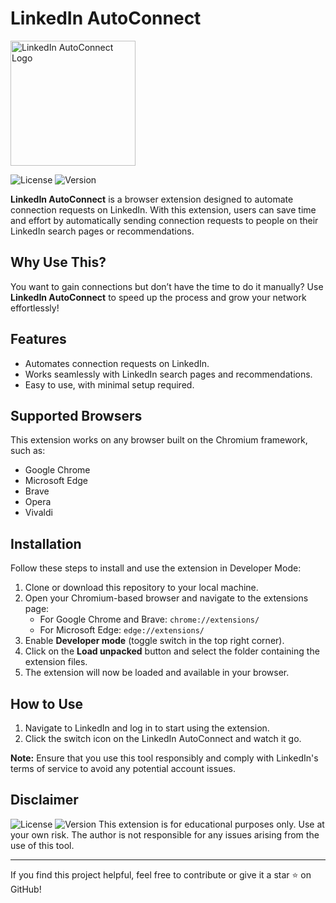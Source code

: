 # LinkedIn AutoConnect
<img src="https://i.imgur.com/ymAWSqn.png" alt="LinkedIn AutoConnect Logo" width="200">

![License](https://img.shields.io/badge/license-MIT-green)
![Version](https://img.shields.io/badge/version-1.0-blue)

**LinkedIn AutoConnect** is a browser extension designed to automate connection requests on LinkedIn. With this extension, users can save time and effort by automatically sending connection requests to people on their LinkedIn search pages or recommendations.

## Why Use This?

You want to gain connections but don’t have the time to do it manually? Use **LinkedIn AutoConnect** to speed up the process and grow your network effortlessly!

## Features

- Automates connection requests on LinkedIn.
- Works seamlessly with LinkedIn search pages and recommendations.
- Easy to use, with minimal setup required.

## Supported Browsers

This extension works on any browser built on the Chromium framework, such as:

- Google Chrome
- Microsoft Edge
- Brave
- Opera
- Vivaldi

## Installation

Follow these steps to install and use the extension in Developer Mode:

1. Clone or download this repository to your local machine.
2. Open your Chromium-based browser and navigate to the extensions page:
   - For Google Chrome and Brave: `chrome://extensions/`
   - For Microsoft Edge: `edge://extensions/`
3. Enable **Developer mode** (toggle switch in the top right corner).
4. Click on the **Load unpacked** button and select the folder containing the extension files.
5. The extension will now be loaded and available in your browser.

## How to Use

1. Navigate to LinkedIn and log in to start using the extension.
2. Click the switch icon on the LinkedIn AutoConnect and watch it go.

**Note:** Ensure that you use this tool responsibly and comply with LinkedIn's terms of service to avoid any potential account issues.

## Disclaimer

![License](https://img.shields.io/badge/license-MIT-green)
![Version](https://img.shields.io/badge/version-1.0-blue)
This extension is for educational purposes only. Use at your own risk. The author is not responsible for any issues arising from the use of this tool.

---

If you find this project helpful, feel free to contribute or give it a star ⭐ on GitHub!

